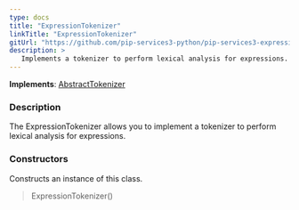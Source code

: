 ```yaml
---
type: docs
title: "ExpressionTokenizer"
linkTitle: "ExpressionTokenizer"
gitUrl: "https://github.com/pip-services3-python/pip-services3-expressions-python"
description: > 
   Implements a tokenizer to perform lexical analysis for expressions.
---
```


**Implements**: [AbstractTokenizer](../../../tokenizers/abstract_tokenizer)

### Description

The ExpressionTokenizer allows you to implement a tokenizer to perform lexical analysis for expressions.  


### Constructors
Constructs an instance of this class.

> ExpressionTokenizer()
